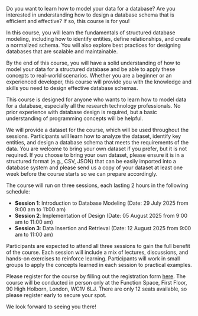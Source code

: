 Do you want to learn how to model your data for a database? Are you interested in understanding how to design a database schema that is efficient and effective? If so, this course is for you!

In this course, you will learn the fundamentals of structured database modeling, including how to identify entities, define relationships, and create a normalized schema. You will also explore best practices for designing databases that are scalable and maintainable.

By the end of this course, you will have a solid understanding of how to model your data for a structured database and be able to apply these concepts to real-world scenarios. Whether you are a beginner or an experienced developer, this course will provide you with the knowledge and skills you need to design effective database schemas.

This course is designed for anyone who wants to learn how to model data for a database, especially all the research technology professionals. No prior experience with database design is required, but a basic understanding of programming concepts will be helpful.

We will provide a dataset for the course, which will be used throughout the sessions. Participants will learn how to analyze the dataset, identify key entities, and design a database schema that meets the requirements of the data. You are welcome to bring your own dataset if you prefer, but it is not required. If you choose to bring your own dataset, please ensure it is in a structured format (e.g., CSV, JSON) that can be easily imported into a database system and please send us a copy of your dataset at least one week before the course starts so we can prepare accordingly.

The course will run on three sessions, each lasting 2 hours in the following schedule:
- **Session 1**: Introduction to Database Modeling (Date: 29 July 2025 from 9:00 am to 11:00 am)
- **Session 2**: Implementation of Design (Date: 05 August 2025 from 9:00 am to 11:00 am)
- **Session 3**: Data Insertion and Retrieval (Date: 12 August 2025 from 9:00 am to 11:00 am)

Participants are expected to attend all three sessions to gain the full benefit of the course. Each session will include a mix of lectures, discussions, and hands-on exercises to reinforce learning. Participants will work in small groups to apply the concepts learned in each session to practical examples.

Please register for the course by filling out the registration form [here](https://example.com/registration-form). The course will be conducted in person only at the Function Space, First Floor, 90 High Holborn, London, WC1V 6LJ. There are only 12 seats available, so please register early to secure your spot.

We look forward to seeing you there!
